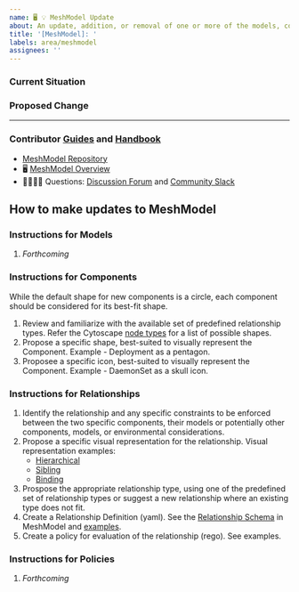 ```yaml
---
name: 🖥 💡 MeshModel Update
about: An update, addition, or removal of one or more of the models, components, relationships, or policies within MeshModel.
title: '[MeshModel]: '
labels: area/meshmodel
assignees: ''
---
```

### Current Situation
<!-- A brief description of the current state of MeshModel -->

### Proposed Change
<!-- A brief description of the change. -->

---

### Contributor [Guides](https://docs.meshery.io/project/contributing) and [Handbook](https://layer5.io/community/handbook)

- [MeshModel Repository](https://github.com/meshery/meshery/tree/master/server/meshmodel)
- 🖥 [MeshModel Overview](https://docs.google.com/presentation/d/1SQMfyu5shjpGKlYONdVzOtd7UYTgLWBcgUvHMLCZ2tY/edit#slide=id.g226f5de5180_19_259)
- 🙋🏾🙋🏼 Questions: [Discussion Forum](http://discuss.meshery.io) and [Community Slack](https://slack.meshery.io)

## How to make updates to MeshModel

### Instructions for Models
1. _Forthcoming_

### Instructions for Components
While the default shape for new components is a circle, each component should be considered for its best-fit shape.
1. Review and familiarize with the available set of predefined relationship types. Refer the Cytoscape [node types](https://js.cytoscape.org/demos/node-types/) for a list of possible shapes. 
1. Propose a specific shape, best-suited to visually represent the Component. Example - Deployment as a pentagon.
1. Proposee a specific icon, best-suited to visually represent the Component. Example - DaemonSet as a skull icon.

### Instructions for Relationships
1. Identify the relationship and any specific constraints to be enforced between the two specific components, their models or potentially other components, models, or environmental considerations.
1. Propose a specific visual representation for the relationship. Visual representation examples:
    - [Hierarchical](https://github.com/meshery/meshery/blob/master/.github/assets/images/hierarchical_relationship.png)
    - [Sibling](https://github.com/meshery/meshery/blob/master/.github/assets/images/sibling_relationship.png)
    - [Binding](https://github.com/meshery/meshery/blob/master/.github/assets/images/binding_relationship.png)
1. Prospose the appropriate relationship type, using one of the predefined set of relationship types or suggest a new relationship where an existing type does not fit.
1. Create a Relationship Definition (yaml). See the [Relationship Schema](https://github.com/meshery/meshery/tree/master/server/meshmodel/schemas) in MeshModel and [examples]([url](https://github.com/meshery/meshery/tree/master/server/meshmodel/relationships)).
1. Create a policy for evaluation of the relationship (rego). See examples.

### Instructions for Policies
1. _Forthcoming_

